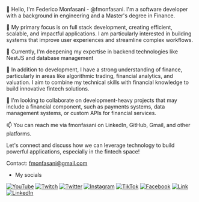 👋 Hello, I'm Federico Monfasani - @fmonfasani. I'm a software developer with a background in engineering and a Master's degree in Finance.

👀 My primary focus is on full stack development, creating efficient, scalable, and impactful applications. I am particularly interested in building systems that improve user experiences and streamline complex workflows.

🌱 Currently, I'm deepening my expertise in backend technologies like NestJS and database management

💼 In addition to development, I have a strong understanding of finance, particularly in areas like algorithmic trading, financial analytics, and valuation. I aim to combine my technical skills with financial knowledge to build innovative fintech solutions.

💞️ I'm looking to collaborate on development-heavy projects that may include a financial component, such as payments systems, data management systems, or custom APIs for financial services.

📫 You can reach me via fmonfasani on LinkedIn, GitHub, Gmail, and other platforms.

Let's connect and discuss how we can leverage technology to build powerful applications, especially in the fintech space!

Contact: fmonfasani@gmail.com


 - My socials

[![YouTube](https://img.shields.io/badge/YouTube-fmonfasani_Dev-E62117?style=flat-square&logo=youtube&logoColor=white)](https://www.youtube.com/@fmonfasanidev/channels)
[![Twitch](https://img.shields.io/badge/Twitch-fmonfasani-6441A4?style=flat-square&logo=twitch&logoColor=white)](https://www.twitch.tv/fmonfasani)
[![Twitter](https://img.shields.io/badge/Twitter-@fmonfasani-00acee?style=flat-square&logo=twitter&logoColor=white)](https://twitter.com/fmonfasani)
[![Instagram](https://img.shields.io/badge/Instagram-@fmonfasani-C13584?style=flat-square&logo=instagram&logoColor=white)](https://instagram.com/fmonfasani)
[![TikTok](https://img.shields.io/badge/TikTok-@fmonfasanidev-69C9D0?style=flat-square&logo=tiktok&logoColor=white)](https://tiktok.com/@mfmonfasanidev)
[![Facebook](https://img.shields.io/badge/Facebook-@fmonfasani-1877F2?style=flat-square&logo=facebook&logoColor=white)](https://facebook.com/fmonfasani)
[![Link](https://img.shields.io/badge/Link_Site-valuarty-39E09B?style=flat-square&logo=Linktree&logoColor=white)](https://valuarty.com)
[![LinkedIn](https://img.shields.io/badge/LinkedIn-Federico_Monfasani-0077B5?style=flat-square&logo=linkedin&logoColor=white)](https://www.linkedin.com/in/fmonfasani)
